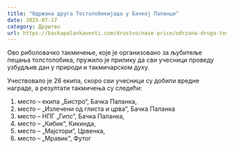```yaml
---
title: "Одржана друга Тостолобикијада у Бачкој Паланци"
date: 2025-07-17
category: Друштво
url: https://backapalankavesti.com/drustvo/nase-price/odrzana-druga-tostolobikijada-u-backoj-palanci/
---
```


Ово риболовачко такмичење, које је организовано за љубитеље пецања толстолобика, пружило је прилику да сви учесници проведу узбудљив дан у природи и такмичарском духу.

Учествовало је 26 екипа, скоро сви учесници су добили вредне награде, а резултати такмичења су следећи:
1. место – екипа „Бистро“, Бачка Паланка,
2. место – „Излечени од глиста и црва“, Бачка Паланка
3. место – НПГ „Гипс“, Бачка Паланка,
4. место – „Кибик“, Кикинда,
5. место – „Мајстори“, Црвенка,
6. место – „Мравик“, Футог
